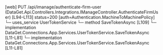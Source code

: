[web] PUT /api/imanage/authenticate-firm-user  (DataGet.Api.Controllers.Integrations.IManageController.AuthenticateFirmUser)  [L94–L113] status=200 [auth=Authentication.MachineToMachinePolicy]
  └─ uses_service UserTokenService
    └─ method SaveTokenAsync [L109]
      └─ implementation DataGet.Connections.App.Services.UserTokenService.SaveTokenAsync [L11-L81]
      └─ implementation DataGet.Connections.App.Services.UserTokenService.SaveTokenAsync [L11-L81]

